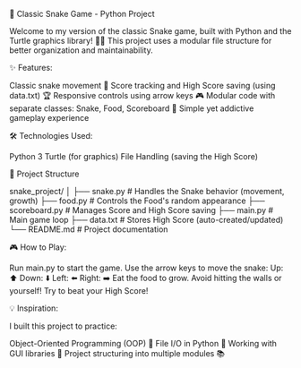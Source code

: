 🐍 Classic Snake Game - Python Project

Welcome to my version of the classic Snake game, built with Python and the Turtle graphics library! 🎨🐢
This project uses a modular file structure for better organization and maintainability.

✨ Features:

Classic snake movement 🐍
Score tracking and High Score saving (using data.txt) 🏆
Responsive controls using arrow keys 🎮
Modular code with separate classes: Snake, Food, Scoreboard 📂
Simple yet addictive gameplay experience

🛠️ Technologies Used:

Python 3
Turtle (for graphics)
File Handling (saving the High Score)

📂 Project Structure

snake_project/
│
├── snake.py          # Handles the Snake behavior (movement, growth)
├── food.py           # Controls the Food's random appearance
├── scoreboard.py     # Manages Score and High Score saving
├── main.py           # Main game loop
├── data.txt          # Stores High Score (auto-created/updated)
└── README.md         # Project documentation

🎮 How to Play:

Run main.py to start the game.
Use the arrow keys to move the snake:
Up: ⬆️
Down: ⬇️
Left: ⬅️
Right: ➡️
Eat the food to grow.
Avoid hitting the walls or yourself!
Try to beat your High Score!

💡 Inspiration:

I built this project to practice:

Object-Oriented Programming (OOP) 🧠
File I/O in Python 📂
Working with GUI libraries 🎨
Project structuring into multiple modules 📚


